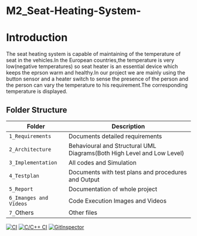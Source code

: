 # M2_Seat-Heating-System-

# Introduction
The seat heating system is capable of maintaining of the temperature of seat in the vehicles.In the European countries,the temperature is very low(negative temperatures) so seat heater is an essential device which keeps the eprson warm and healthy.In our project we are mainly using the button sensor and a heater switch to sense the presence of the person and the person can vary the temperature to his requirement.The corresponding temperature is displayed.

## Folder Structure
Folder                   | Description
-------------------------| -----------------------------------------
`1_Requirements`         | Documents detailed requirements
`2_Architecture`         | Behavioural and Structural UML Diagrams(Both High Level and Low Level)
`3_Implementation`     | All codes and Simulation
`4_Testplan`       | Documents with test plans and procedures and Output
`5_Report`               | Documentation of whole project
`6_Imanges and Videos`      | Code Execution Images and Videos
`7_`Others      | Other files


[![CI](https://github.com/Choudhury99/M2_Seat-Heating-System-/actions/workflows/main.yml/badge.svg)](https://github.com/Choudhury99/M2_Seat-Heating-System-/actions/workflows/main.yml)
[![C/C++ CI](https://github.com/Choudhury99/M2_Seat-Heating-System-/actions/workflows/c-cpp.yml/badge.svg)](https://github.com/Choudhury99/M2_Seat-Heating-System-/actions/workflows/c-cpp.yml)
[![GitInspector](https://github.com/Choudhury99/M2_Seat-Heating-System-/actions/workflows/git%20inspector.yml/badge.svg)](https://github.com/Choudhury99/M2_Seat-Heating-System-/actions/workflows/git%20inspector.yml)
